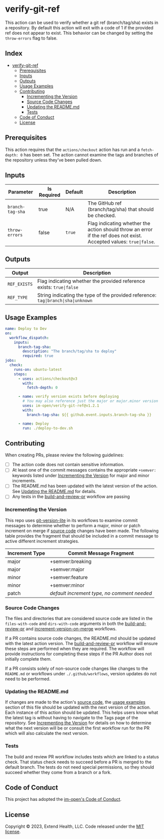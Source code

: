 # verify-git-ref

This action can be used to verify whether a git ref (branch/tag/sha) exists in a repository. By default this action will exit with a code of 1 if the provided ref does not appear to exist. This behavior can be changed by setting the `throw-errors` flag to false.

## Index <!-- omit in toc -->

- [verify-git-ref](#verify-git-ref)
  - [Prerequisites](#prerequisites)
  - [Inputs](#inputs)
  - [Outputs](#outputs)
  - [Usage Examples](#usage-examples)
  - [Contributing](#contributing)
    - [Incrementing the Version](#incrementing-the-version)
    - [Source Code Changes](#source-code-changes)
    - [Updating the README.md](#updating-the-readmemd)
    - [Tests](#tests)
  - [Code of Conduct](#code-of-conduct)
  - [License](#license)

## Prerequisites

This action requires that the `actions/checkout` action has run and a `fetch-depth: 0` has been set. The action cannot examine the tags and branches of the repository unless they've been pulled down.

## Inputs

| Parameter        | Is Required | Default | Description                                                                                                         |
|------------------|-------------|---------|---------------------------------------------------------------------------------------------------------------------|
| `branch-tag-sha` | true        | N/A     | The GitHub ref (branch/tag/sha) that should be checked.                                                             |
| `throw-errors`   | false       | `true`  | Flag indicating whether the action should throw an error if the ref does not exist. Accepted values: `true\|false`. |

## Outputs

| Output       | Description                                                                       |
|--------------|-----------------------------------------------------------------------------------|
| `REF_EXISTS` | Flag indicating whether the provided reference exists: `true\|false`              |
| `REF_TYPE`   | String indicating the type of the provided reference: `tag\|branch\|sha\|unknown` |

## Usage Examples

```yml
name: Deploy to Dev
on:
  workflow_dispatch:
    inputs:
      branch-tag-sha:
        description: "The branch/tag/sha to deploy"
        required: true
jobs:
  check:
    runs-on: ubuntu-latest
    steps:
      - uses: actions/checkout@v3
        with:
          fetch-depth: 0

      - name: verify version exists before deploying
        # You may also reference just the major or major.minor version
        uses: im-open/verify-git-ref@v1.2.1
        with:
          branch-tag-sha: ${{ github.event.inputs.branch-tag-sha }}

      - name: Deploy
        run: ./deploy-to-dev.sh
```

## Contributing

When creating PRs, please review the following guidelines:

- [ ] The action code does not contain sensitive information.
- [ ] At least one of the commit messages contains the appropriate `+semver:` keywords listed under [Incrementing the Version] for major and minor increments.
- [ ] The README.md has been updated with the latest version of the action.  See [Updating the README.md] for details.
- [ ] Any tests in the [build-and-review-pr] workflow are passing

### Incrementing the Version

This repo uses [git-version-lite] in its workflows to examine commit messages to determine whether to perform a major, minor or patch increment on merge if [source code] changes have been made.  The following table provides the fragment that should be included in a commit message to active different increment strategies.

| Increment Type | Commit Message Fragment                     |
|----------------|---------------------------------------------|
| major          | +semver:breaking                            |
| major          | +semver:major                               |
| minor          | +semver:feature                             |
| minor          | +semver:minor                               |
| patch          | *default increment type, no comment needed* |

### Source Code Changes

The files and directories that are considered source code are listed in the `files-with-code` and `dirs-with-code` arguments in both the [build-and-review-pr] and [increment-version-on-merge] workflows.  

If a PR contains source code changes, the README.md should be updated with the latest action version.  The [build-and-review-pr] workflow will ensure these steps are performed when they are required.  The workflow will provide instructions for completing these steps if the PR Author does not initially complete them.

If a PR consists solely of non-source code changes like changes to the `README.md` or workflows under `./.github/workflows`, version updates do not need to be performed.

### Updating the README.md

If changes are made to the action's [source code], the [usage examples] section of this file should be updated with the next version of the action.  Each instance of this action should be updated.  This helps users know what the latest tag is without having to navigate to the Tags page of the repository.  See [Incrementing the Version] for details on how to determine what the next version will be or consult the first workflow run for the PR which will also calculate the next version.

### Tests

The build and review PR workflow includes tests which are linked to a status check. That status check needs to succeed before a PR is merged to the default branch.  The tests do not need special permissions, so they should succeed whether they come from a branch or a fork.

## Code of Conduct

This project has adopted the [im-open's Code of Conduct](https://github.com/im-open/.github/blob/main/CODE_OF_CONDUCT.md).

## License

Copyright &copy; 2023, Extend Health, LLC. Code released under the [MIT license](LICENSE).

<!-- Links -->
[Incrementing the Version]: #incrementing-the-version
[Updating the README.md]: #updating-the-readmemd
[source code]: #source-code-changes
[usage examples]: #usage-examples
[build-and-review-pr]: ./.github/workflows/build-and-review-pr.yml
[increment-version-on-merge]: ./.github/workflows/increment-version-on-merge.yml
[git-version-lite]: https://github.com/im-open/git-version-lite
